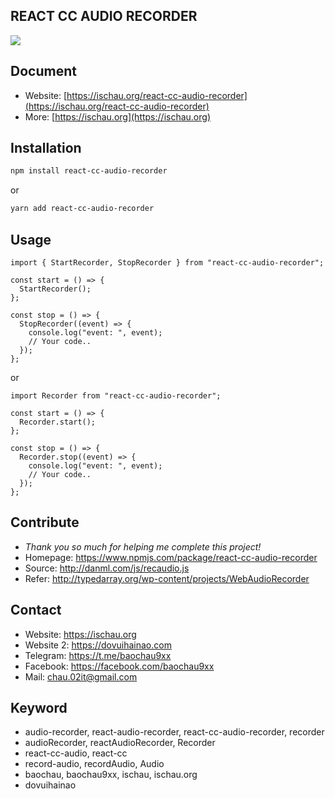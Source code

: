 ## REACT CC AUDIO RECORDER

<img src="https://img.shields.io/badge/version-1.1.0-4CAF50"/>

## Document

- Website: [https://ischau.org/react-cc-audio-recorder](https://ischau.org/react-cc-audio-recorder)
- More: [https://ischau.org](https://ischau.org)

## Installation

```sh
npm install react-cc-audio-recorder
```

or

```sh
yarn add react-cc-audio-recorder
```

## Usage

```tsx
import { StartRecorder, StopRecorder } from "react-cc-audio-recorder";

const start = () => {
  StartRecorder();
};

const stop = () => {
  StopRecorder((event) => {
    console.log("event: ", event);
    // Your code..
  });
};
```

or

```tsx
import Recorder from "react-cc-audio-recorder";

const start = () => {
  Recorder.start();
};

const stop = () => {
  Recorder.stop((event) => {
    console.log("event: ", event);
    // Your code..
  });
};
```

## Contribute

- _Thank you so much for helping me complete this project!_
- Homepage: https://www.npmjs.com/package/react-cc-audio-recorder
- Source: http://danml.com/js/recaudio.js
- Refer: http://typedarray.org/wp-content/projects/WebAudioRecorder

## Contact

- Website: https://ischau.org
- Website 2: https://dovuihainao.com
- Telegram: https://t.me/baochau9xx
- Facebook: https://facebook.com/baochau9xx
- Mail: chau.02it@gmail.com

## Keyword

- audio-recorder, react-audio-recorder, react-cc-audio-recorder, recorder
- audioRecorder, reactAudioRecorder, Recorder
- react-cc-audio, react-cc
- record-audio, recordAudio, Audio
- baochau, baochau9xx, ischau, ischau.org
- dovuihainao
